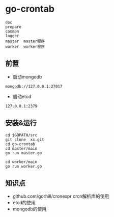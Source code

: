 # go-crontab
```
doc
prepare
common  
logger  
master  master程序
worker  worker程序
```

## 前置
- 启动mongodb 
```
mongodb://127.0.0.1:27017
```
- 启动etcd  
```
127.0.0.1:2379
```
## 安装&运行
```
cd $GOPATH/src
git clone  xx.git
cd go-crontab
cd master/main
go run master.go

cd worker/main
go run worker.go
```

## 知识点
- github.com/gorhill/cronexpr cron解析库的使用
- etcd的使用
- mongodb的使用